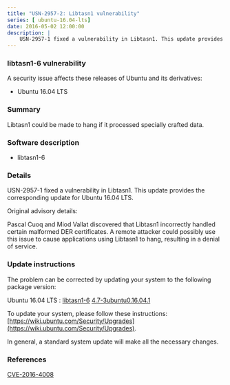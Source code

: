 ```yaml
---
title: "USN-2957-2: Libtasn1 vulnerability"
series: [ ubuntu-16.04-lts]
date: 2016-05-02 12:00:00
description: |
    USN-2957-1 fixed a vulnerability in Libtasn1. This update provides the corresponding update for Ubuntu 16.04 LTS.
--- 
```

 
### libtasn1-6 vulnerability

A security issue affects these releases of Ubuntu and its derivatives:

* Ubuntu 16.04 LTS

### Summary

Libtasn1 could be made to hang if it processed specially crafted data. 

### Software description

* libtasn1-6 

### Details

USN-2957-1 fixed a vulnerability in Libtasn1. This update provides the corresponding update for Ubuntu 16.04 LTS.

Original advisory details:

 Pascal Cuoq and Miod Vallat discovered that Libtasn1 incorrectly handled certain malformed DER certificates. A remote attacker could possibly use this issue to cause applications using Libtasn1 to hang, resulting in a denial of service. 

### Update instructions

The problem can be corrected by updating your system to the following package version:

Ubuntu 16.04 LTS
 : [libtasn1-6](https://launchpad.net/ubuntu/+source/libtasn1-6) <span> [4.7-3ubuntu0.16.04.1](https://launchpad.net/ubuntu/+source/libtasn1-6/4.7-3ubuntu0.16.04.1) </span> 

To update your system, please follow these instructions: [https://wiki.ubuntu.com/Security/Upgrades](https://wiki.ubuntu.com/Security/Upgrades).

In general, a standard system update will make all the necessary changes. 

### References

 [CVE-2016-4008](http://people.ubuntu.com/~ubuntu-security/cve/CVE-2016-4008)
 
